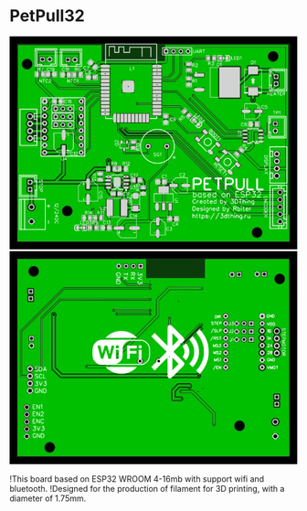# PetPull32

![Image alt](https://github.com/3DThing/petpull32/blob/main/Hardware/PCB_TOP.svg) ![Image alt](https://github.com/3DThing/petpull32/blob/main/Hardware/PCB_DOWN.svg)

!This board based on ESP32 WROOM 4-16mb with support wifi and bluetooth. 
!Designed for the production of filament for 3D printing, with a diameter of 1.75mm.
